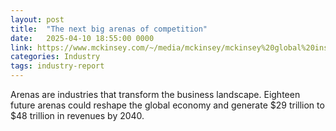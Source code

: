 ```yaml
---
layout: post
title:  "The next big arenas of competition"
date:   2025-04-10 18:55:00 0000
link: https://www.mckinsey.com/~/media/mckinsey/mckinsey%20global%20institute/our%20research/the%20next%20big%20arenas%20of%20competition/the-next-big-arenas-of-competition_final3.pdf
categories: Industry
tags: industry-report
---
```


Arenas are industries that transform the business landscape. Eighteen future arenas could reshape the global economy and generate $29 trillion to $48 trillion in revenues by 2040.
